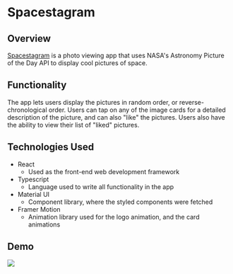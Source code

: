 # Spacestagram

## Overview

[Spacestagram](https://alex-clements.github.io/spacestagram/) is a photo viewing app that uses NASA's Astronomy Picture of the Day API to display cool pictures of space.

## Functionality

The app lets users display the pictures in random order, or reverse-chronological order. Users can tap on any of the image cards for a detailed description of the picture, and can also "like" the pictures. Users also have the ability to view their list of "liked" pictures.

## Technologies Used

- React
    - Used as the front-end web development framework
- Typescript
    - Language used to write all functionality in the app
- Material UI
    - Component library, where the styled components were fetched
- Framer Motion
    - Animation library used for the logo animation, and the card animations

## Demo

![](spacestagram-demo.gif)